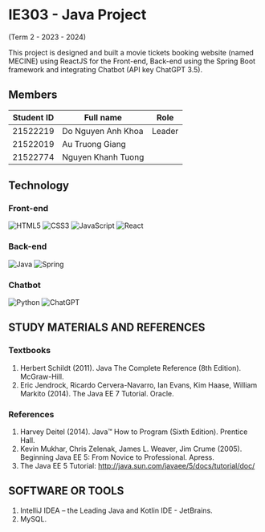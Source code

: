 # IE303 - Java Project
(Term 2 - 2023 - 2024)

This project is designed and built a movie tickets booking website (named MECINE) using ReactJS for the Front-end, Back-end using the Spring Boot framework and integrating Chatbot (API key ChatGPT 3.5).

## Members
| Student ID | Full name |Role|
| --- | ----------- |--------------------|
| 21522219 | Do Nguyen Anh Khoa|Leader
| 21522019 | Au Truong Giang|
| 21522774 | Nguyen Khanh Tuong|

## Technology
### Front-end
![HTML5](https://img.shields.io/badge/html5-%23E34F26.svg?style=for-the-badge&logo=html5&logoColor=white)
![CSS3](https://img.shields.io/badge/css3-%231572B6.svg?style=for-the-badge&logo=css3&logoColor=white)
![JavaScript](https://img.shields.io/badge/javascript-%23323330.svg?style=for-the-badge&logo=javascript&logoColor=%23F7DF1E)
![React](https://img.shields.io/badge/react-%2320232a.svg?style=for-the-badge&logo=react&logoColor=%2361DAFB)

### Back-end
![Java](https://img.shields.io/badge/java-%23ED8B00.svg?style=for-the-badge&logo=openjdk&logoColor=white)
![Spring](https://img.shields.io/badge/spring-%236DB33F.svg?style=for-the-badge&logo=spring&logoColor=white)

### Chatbot
![Python](https://img.shields.io/badge/python-3670A0?style=for-the-badge&logo=python&logoColor=ffdd54)
![ChatGPT](https://img.shields.io/badge/chatGPT-74aa9c?style=for-the-badge&logo=openai&logoColor=white)

## STUDY MATERIALS AND REFERENCES
### Textbooks
1. Herbert Schildt (2011). Java The Complete Reference (8th Edition). McGraw-Hill.
2. Eric Jendrock, Ricardo Cervera-Navarro, Ian Evans, Kim Haase, William Markito (2014). The Java EE 7 Tutorial. Oracle.

### References
1. Harvey Deitel (2014). Java™ How to Program (Sixth Edition). Prentice Hall.
2. Kevin Mukhar, Chris Zelenak, James L. Weaver, Jim Crume (2005). Beginning Java EE 5: From Novice to Professional. Apress.
3. The Java EE 5 Tutorial: http://java.sun.com/javaee/5/docs/tutorial/doc/

## SOFTWARE OR TOOLS
1. IntelliJ IDEA – the Leading Java and Kotlin IDE - JetBrains.
2. MySQL.
